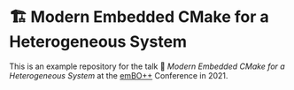 # 🏗️ Modern Embedded CMake for a Heterogeneous System

This is an example repository for the talk 🎤 *Modern Embedded CMake for a Heterogeneous System* at the [emBO++](https://www.embo.io/speakers/) Conference in 2021.

